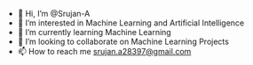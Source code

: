 - 👋 Hi, I’m @Srujan-A
- 👀 I’m interested in Machine Learning and Artificial Intelligence
- 🌱 I’m currently learning Machine Learning
- 💞️ I’m looking to collaborate on Machine Learning Projects
- 📫 How to reach me srujan.a28397@gmail.com

<!---
Srujan-A/Srujan-A is a ✨ special ✨ repository because its `README.md` (this file) appears on your GitHub profile.
You can click the Preview link to take a look at your changes.
--->
